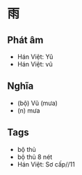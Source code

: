 # 雨

## Phát âm
* Hán Việt: Yǔ
* Hán Việt: vũ

## Nghĩa
* (bộ) Vũ (mưa)
* (n) mưa

## Tags
* bộ thủ
* bộ thủ 8 nét
* Hán Việt: Sơ cấp//11

<script>window.HANZI_FIELD='雨';</script>
